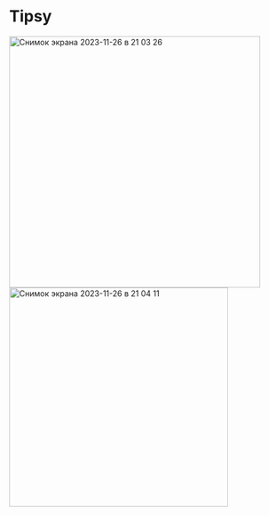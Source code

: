 # Tipsy
<img width="452" alt="Снимок экрана 2023-11-26 в 21 03 26" src="https://github.com/Fedo2rr/Tipsy/assets/149252614/0c993a37-6e5f-4ae4-bf65-ffdb461223fa">
<img width="394" alt="Снимок экрана 2023-11-26 в 21 04 11" src="https://github.com/Fedo2rr/Tipsy/assets/149252614/6d7e5748-eeb1-4e8f-bf6f-c96cbe2fac26">

